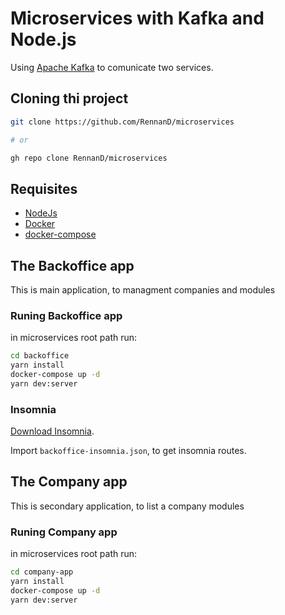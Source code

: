 # Microservices with Kafka and Node.js

Using [Apache Kafka](https://kafka.apache.org/) to comunicate two services.

## Cloning thi project

```bash
git clone https://github.com/RennanD/microservices

# or

gh repo clone RennanD/microservices
```

## Requisites

- [NodeJs](https://nodejs.org/en/)
- [Docker](https://www.docker.com/get-started)
- [docker-compose](https://docs.docker.com/compose/)

## The Backoffice app

This is main application, to managment companies and modules

### Runing Backoffice app 

in microservices root path run:

```bash
cd backoffice
yarn install
docker-compose up -d
yarn dev:server
```

### Insomnia
[Download Insomnia](https://insomnia.rest/download). 

Import `backoffice-insomnia.json`, to get insomnia routes.

## The Company app

This is secondary application, to list a company modules

### Runing Company app 

in microservices root path run:

```bash
cd company-app
yarn install
docker-compose up -d
yarn dev:server
```

